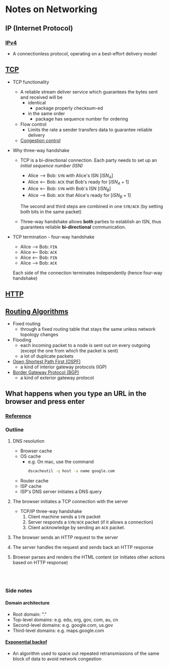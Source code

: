 # Notes on Networking

## IP (Internet Protocol)
### [IPv4](https://en.wikipedia.org/wiki/IPv4)
* A connectionless protocol, operating on a best-effort delivery model

## [TCP](https://en.wikipedia.org/wiki/Transmission_Control_Protocol)
* TCP functionality
  * A reliable stream deliver service which guarantees the bytes sent and received will be
    * identical
      * package properly checksum-ed
    * in the same order
      * package has sequence number for ordering
  * Flow control
    * Limits the rate a sender transfers data to guarantee reliable delivery
  * [Congestion control](https://en.wikipedia.org/wiki/TCP_congestion_control)

* Why three-way handshake
  * TCP is a bi-directional connection. Each party needs to set up an _initial sequence number (ISN)_
    * Alice --> Bob: `SYN` with Alice's ISN [$ISN_A$]
    * Alice <-- Bob: `ACK` that Bob's ready for [$ISN_A+1$]
    * Alice <-- Bob: `SYN` with Bob's ISN [$ISN_B$]
    * Alice --> Bob: `ACK` that Alice's ready for [$ISN_B+1$]
    
    The second and third steps are combined in one `SYN/ACK` (by setting both bits in the same packet)
  * Three-way handshake allows **both** parties to establish an ISN, thus guarantees reliable **bi-directional** communication.

* TCP termination - four-way handshake
  * Alice --> Bob: `FIN`
  * Alice <-- Bob: `ACK`
  * Alice <-- Bob: `FIN`
  * Alice --> Bob: `ACK`

  Each side of the connection terminates independently (hence four-way handshake)

## [HTTP](https://developer.mozilla.org/en-US/docs/Web/HTTP)

## [Routing Algorithms](https://www.geeksforgeeks.org/fixed-and-flooding-routing-algorithms/)
* Fixed routing
  * through a fixed routing table that stays the same unless network topology changes
* Flooding
  * each incoming packet to a node is sent out on every outgoing (except the one from which the packet is sent)
  * a lot of duplicate packets
* [Open Shortest Path First (OSPF)](https://en.wikipedia.org/wiki/Open_Shortest_Path_First)
  * a kind of interior gateway protocols (IGP)
* [Border Gateway Protocol (BGP)](https://en.wikipedia.org/wiki/Border_Gateway_Protocol)
  * a kind of exterior gateway protocol

## What happens when you type an URL in the browser and press enter

### [Reference](https://medium.com/@maneesha.wijesinghe1/what-happens-when-you-type-an-url-in-the-browser-and-press-enter-bb0aa2449c1a)

### Outline
1. DNS resolution
   * Browser cache
   * OS cache
     * e.g. On mac, use the command
        ```bash
        dscacheutil -q host -a name google.com
        ```
   * Router cache
   * ISP cache
   * ISP's DNS server initiates a DNS query

2. The browser initiates a TCP connection with the server
   * TCP/IP three-way handshake
     1. Client machine sends a `SYN` packet
     2. Server responds a `SYN/ACK` packet (if it allows a connection)
     3. Client acknowledge by sending an `ACK` packet.

3. The browser sends an HTTP request to the server

4. The server handles the request and sends back an HTTP response

5. Browser parses and renders the HTML content (or initiates other actions based on HTTP response)
   
<br><br>

### Side notes
#### Domain architecture
* Root domain: "."
* Top-level domains: e.g. edu, org, gov, com, au, cn
* Second-level domains: e.g. google.com, us.gov
* Third-level domains: e.g. maps.google.com

#### [Exponential backof](https://en.wikipedia.org/wiki/Exponential_backoff)
* An algorithm used to space out repeated retransmissions of the same block of data to avoid network congestion
